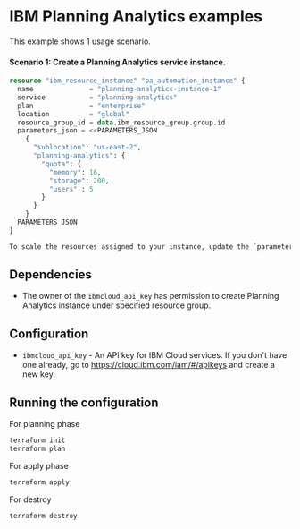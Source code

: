 # IBM Planning Analytics examples

This example shows 1 usage scenario.

#### Scenario 1: Create a Planning Analytics service instance.

```terraform
resource "ibm_resource_instance" "pa_automation_instance" {
  name              = "planning-analytics-instance-1"
  service           = "planning-analytics"
  plan              = "enterprise"
  location          = "global" 
  resource_group_id = data.ibm_resource_group.group.id
  parameters_json = <<PARAMETERS_JSON
    {
      "sublocation": "us-east-2",
      "planning-analytics": {
        "quota": {
          "memory": 16,
          "storage": 200,
          "users" : 5
        }
      }
    }
  PARAMETERS_JSON
}

To scale the resources assigned to your instance, update the `parameters_json` field with appropriate values.

```

## Dependencies

- The owner of the `ibmcloud_api_key` has permission to create Planning Analytics instance under specified resource group.

## Configuration

- `ibmcloud_api_key` - An API key for IBM Cloud services. If you don't have one already, go to https://cloud.ibm.com/iam/#/apikeys and create a new key.

## Running the configuration

For planning phase

```bash
terraform init
terraform plan
```

For apply phase

```bash
terraform apply
```

For destroy

```bash
terraform destroy
```
